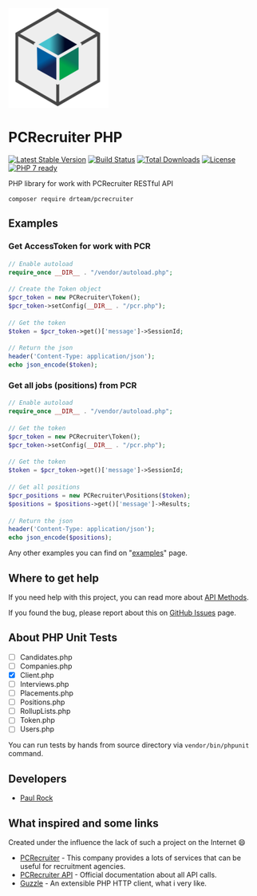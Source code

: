 ![PCRecruiter PHP API Logo](extra/pcr.png)

# PCRecruiter PHP

[![Latest Stable Version](https://poser.pugx.org/drteam/pcrecruiter/v/stable)](https://packagist.org/packages/drteam/pcrecruiter)
[![Build Status](https://travis-ci.org/DrTeamRocks/pcrecruiter.svg?branch=master)](https://travis-ci.org/DrTeamRocks/pcrecruiter)
[![Total Downloads](https://poser.pugx.org/drteam/pcrecruiter/downloads)](https://packagist.org/packages/drteam/pcrecruiter)
[![License](https://poser.pugx.org/drteam/pcrecruiter/license)](https://packagist.org/packages/drteam/pcrecruiter)
[![PHP 7 ready](https://php7ready.timesplinter.ch/DrTeamRocks/pcrecruiter/master/badge.svg)](https://travis-ci.org/DrTeamRocks/pcrecruiter)

PHP library for work with PCRecruiter RESTful API

    composer require drteam/pcrecruiter

## Examples

### Get AccessToken for work with PCR 

```php
// Enable autoload
require_once __DIR__ . "/vendor/autoload.php";

// Create the Token object
$pcr_token = new PCRecruiter\Token();
$pcr_token->setConfig(__DIR__ . "/pcr.php");

// Get the token
$token = $pcr_token->get()['message']->SessionId;

// Return the json
header('Content-Type: application/json');
echo json_encode($token);
```

### Get all jobs (positions) from PCR 

```php
// Enable autoload
require_once __DIR__ . "/vendor/autoload.php";

// Get the token
$pcr_token = new PCRecruiter\Token();
$pcr_token->setConfig(__DIR__ . "/pcr.php");

// Get the token
$token = $pcr_token->get()['message']->SessionId;

// Get all positions
$pcr_positions = new PCRecruiter\Positions($token);
$positions = $positions->get()['message']->Results;

// Return the json
header('Content-Type: application/json');
echo json_encode($positions);
```

Any other examples you can find on "[examples](https://github.com/DrTeamRocks/pcrecruiter/tree/master/extra)" page.

## Where to get help

If you need help with this project, you can read more about [API Methods](https://github.com/DrTeamRocks/pcrecruiter/wiki/API-methods). 

If you found the bug, please report about this on [GitHub Issues](https://github.com/DrTeamRocks/pcrecruiter/issues) page.

## About PHP Unit Tests

* [ ] Candidates.php
* [ ] Companies.php
* [x] Client.php
* [ ] Interviews.php
* [ ] Placements.php
* [ ] Positions.php
* [ ] RollupLists.php
* [ ] Token.php
* [ ] Users.php

You can run tests by hands from source directory via `vendor/bin/phpunit` command. 

## Developers

* [Paul Rock](https://github.com/EvilFreelancer)

## What inspired and some links

Created under the influence the lack of such a project on the Internet :smile:

* [PCRecruiter](https://www.pcrecruiter.net/) - This company provides a lots of services that can be useful for recruitment agencies.
* [PCRecruiter API](https://www.pcrecruiter.net/apidocs_v2/) - Official documentation about all API calls.
* [Guzzle](https://github.com/guzzle/guzzle) - An extensible PHP HTTP client, what i very like.
